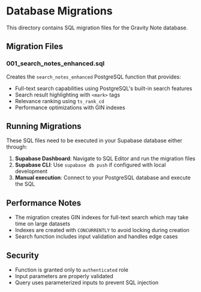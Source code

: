 # Database Migrations

This directory contains SQL migration files for the Gravity Note database.

## Migration Files

### 001_search_notes_enhanced.sql
Creates the `search_notes_enhanced` PostgreSQL function that provides:
- Full-text search capabilities using PostgreSQL's built-in search features
- Search result highlighting with `<mark>` tags
- Relevance ranking using `ts_rank_cd`
- Performance optimizations with GIN indexes

## Running Migrations

These SQL files need to be executed in your Supabase database either through:

1. **Supabase Dashboard**: Navigate to SQL Editor and run the migration files
2. **Supabase CLI**: Use `supabase db push` if configured with local development
3. **Manual execution**: Connect to your PostgreSQL database and execute the SQL

## Performance Notes

- The migration creates GIN indexes for full-text search which may take time on large datasets
- Indexes are created with `CONCURRENTLY` to avoid locking during creation
- Search function includes input validation and handles edge cases

## Security

- Function is granted only to `authenticated` role
- Input parameters are properly validated
- Query uses parameterized inputs to prevent SQL injection